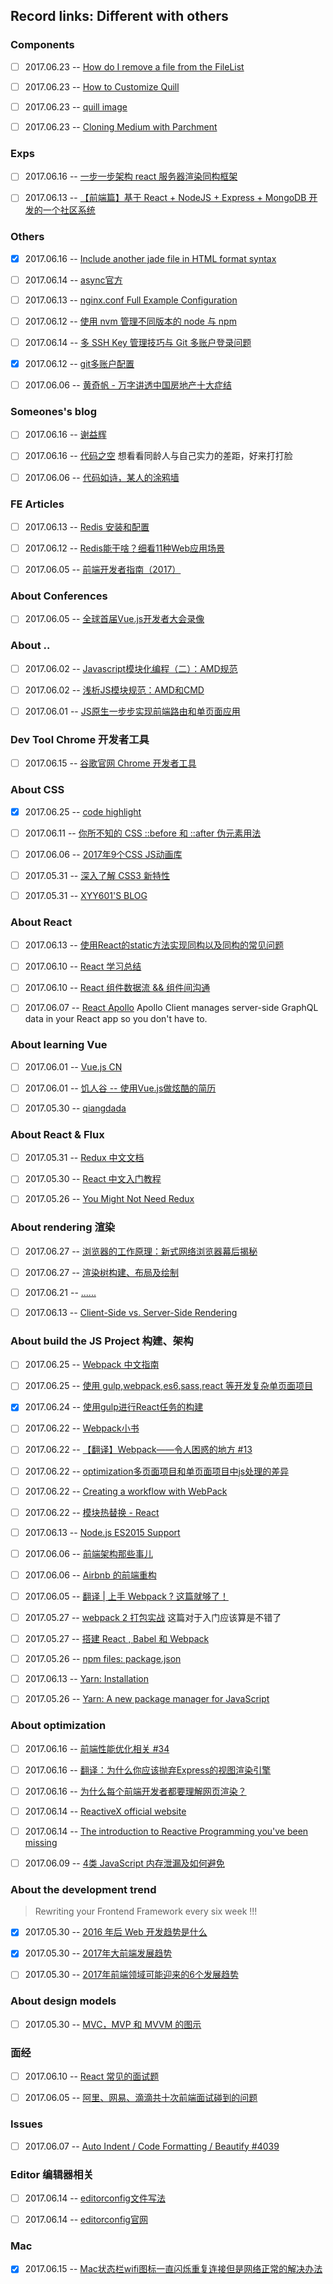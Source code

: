 ## Record links: Different with others




### Components
- [ ] 2017.06.23 -- [How do I remove a file from the FileList]()
- [ ] 2017.06.23 -- [How to Customize Quill](https://quilljs.com/guides/how-to-customize-quill/)
- [ ] 2017.06.23 -- [quill image](https://github.com/quilljs/quill/blob/develop/formats/image.js)
- [ ] 2017.06.23 -- [Cloning Medium with Parchment](http://quilljs.com/guides/cloning-medium-with-parchment/#dividers)


### Exps
- [ ] 2017.06.16 -- [一步一步架构 react 服务器渲染同构框架](https://juejin.im/entry/59082b67da2f60005d1418c5)
- [ ] 2017.06.13 -- [【前端篇】基于 React + NodeJS + Express + MongoDB 开发的一个社区系统](http://react-china.org/t/react-nodejs-express-mongodb/10928)


### Others
- [x] 2017.06.16 -- [Include another jade file in HTML format syntax](https://stackoverflow.com/questions/32221394/include-another-jade-file-in-html-format-syntax)
- [ ] 2017.06.14 -- [async官方](https://caolan.github.io/async/docs.html#map)
- [ ] 2017.06.13 -- [nginx.conf Full Example Configuration](https://www.nginx.com/resources/wiki/start/topics/examples/full/)
- [ ] 2017.06.12 -- [使用 nvm 管理不同版本的 node 与 npm](http://bubkoo.com/2017/01/08/quick-tip-multiple-versions-node-nvm/)
- [ ] 2017.06.14 -- [多 SSH Key 管理技巧与 Git 多账户登录问题](http://www.barretlee.com/blog/2016/03/09/config-in-ssh-after-troubling-git-connection/)
- [x] 2017.06.12 -- [git多账户配置](https://www.zybuluo.com/muyanfeixiang/note/45143)
- [ ] 2017.06.06 -- [黄奇帆 - 万字讲透中国房地产十大症结](https://zhuanlan.zhihu.com/p/27187465)


### Someones's blog
- [ ] 2017.06.16 -- [谢益辉](https://yihui.name)
- [ ] 2017.06.16 -- [代码之空](https://codesky.me) 想看看同龄人与自己实力的差距，好来打打脸
- [ ] 2017.06.06 -- [代码如诗，某人的涂鸦墙](https://lingmissing.github.io/)


### FE Articles
- [ ] 2017.06.13 -- [Redis 安装和配置](https://github.com/judasn/Linux-Tutorial/blob/master/Redis-Install-And-Settings.md)
- [ ] 2017.06.12 -- [Redis能干啥？细看11种Web应用场景](http://os.51cto.com/art/201107/278292.htm)
- [ ] 2017.06.05 -- [前端开发者指南（2017）](https://juejin.im/post/592faca42f301e006bc791e0)


### About Conferences
- [ ] 2017.06.05 -- [全球首届Vue.js开发者大会录像](https://vue.w3ctech.com/#schedule)


### About ..
- [ ] 2017.06.02 -- [Javascript模块化编程（二）：AMD规范](http://www.ruanyifeng.com/blog/2012/10/asynchronous_module_definition.html)
- [ ] 2017.06.02 -- [浅析JS模块规范：AMD和CMD](http://ghmagical.com/article/page/id/N7VY7Hg4TlgW%E5%BC%82%E6%AD%A5%E6%A8%A1%E5%9D%97%E5%AE%9A%E4%B9%89Common%20Module%20Definition)
- [ ] 2017.06.01 -- [JS原生一步步实现前端路由和单页面应用](https://segmentfault.com/a/1190000007422616)


### Dev Tool Chrome 开发者工具
- [ ] 2017.06.15 -- [谷歌官网 Chrome 开发者工具](https://developers.google.com/web/tools/chrome-devtools/)


### About CSS
- [x] 2017.06.25 -- [code highlight](https://www.taniarascia.com/adding-syntax-highlighting-to-code-snippets/)
- [ ] 2017.06.11 -- [你所不知的 CSS ::before 和 ::after 伪元素用法](http://blog.dimpurr.com/css-before-after/)
- [ ] 2017.06.06 -- [2017年9个CSS JS动画库](https://www.sitepoint.com/our-top-9-animation-libraries/)
- [ ] 2017.05.31 -- [深入了解 CSS3 新特性](https://www.ibm.com/developerworks/cn/web/1202_zhouxiang_css3/index.html)
- [ ] 2017.05.31 -- [XYY601'S BLOG](http://xyy601-blog.logdown.com/)


### About React
- [ ] 2017.06.13 -- [使用React的static方法实现同构以及同构的常见问题](http://blog.csdn.net/liangklfang/article/details/72853108)
- [ ] 2017.06.10 -- [React 学习总结](http://www.jianshu.com/p/1ca3fe9784cc)
- [ ] 2017.06.10 -- [React 组件数据流 && 组件间沟通](https://segmentfault.com/a/1190000006831820)
- [ ] 2017.06.07 -- [React Apollo](http://dev.apollodata.com/react/) Apollo Client manages server-side GraphQL data in your React app so you don't have to.


### About learning Vue
- [ ] 2017.06.01 -- [Vue.js CN](https://cn.vuejs.org/v2/guide/comparison.html)
- [ ] 2017.06.01 -- [饥人谷 -- 使用Vue.js做炫酷的简历](https://jirengu.com/app/watch/1559/1?vsum=1)
- [ ] 2017.05.30 -- [qiangdada](https://my.oschina.net/qiangdada/home)


### About React & Flux
- [ ] 2017.05.31 -- [Redux 中文文档](http://cn.redux.js.org/)
- [ ] 2017.05.30 -- [React 中文入门教程](https://hulufei.gitbooks.io/react-tutorial/content/redux-basic.html)
- [ ] 2017.05.26 -- [You Might Not Need Redux](https://medium.com/@dan_abramov/you-might-not-need-redux-be46360cf367)


### About rendering 渲染
- [ ] 2017.06.27 -- [浏览器的工作原理：新式网络浏览器幕后揭秘](https://www.html5rocks.com/zh/tutorials/internals/howbrowserswork/)
- [ ] 2017.06.27 -- [渲染树构建、布局及绘制](https://developers.google.com/web/fundamentals/performance/critical-rendering-path/render-tree-construction?hl=zh-cn)
- [ ] 2017.06.21 -- [......](https://www.smashingmagazine.com/2016/03/server-side-rendering-react-node-express/)
- [ ] 2017.06.13 -- [Client-Side vs. Server-Side Rendering](http://openmymind.net/2012/5/30/Client-Side-vs-Server-Side-Rendering/)


### About build the JS Project 构建、架构
- [ ] 2017.06.25 -- [Webpack 中文指南](http://zhaoda.net/webpack-handbook/)
- [ ] 2017.06.25 -- [使用 gulp,webpack,es6,sass,react 等开发复杂单页面项目](https://www.zhuwenlong.com/blog/article/5808bc603344715766a16631)
- [x] 2017.06.24 -- [使用gulp进行React任务的构建](http://syaning.com/2015/11/09/gulp-react-task-build/)
- [ ] 2017.06.22 -- [Webpack小书](https://fakefish.github.io/react-webpack-cookbook/Introduction-to-Webpack.html)
- [ ] 2017.06.22 -- [【翻译】Webpack——令人困惑的地方 #13](https://github.com/chemdemo/chemdemo.github.io/issues/13)
- [ ] 2017.06.22 -- [optimization多页面项目和单页面项目中js处理的差异](https://github.com/webpack/docs/wiki/optimization)
- [ ] 2017.06.22 -- [Creating a workflow with WebPack](http://christianalfoni.github.io/javascript/2014/12/13/did-you-know-webpack-and-react-is-awesome.html)
- [ ] 2017.06.22 -- [模块热替换 - React](https://doc.webpack-china.org/guides/hmr-react/)
- [ ] 2017.06.13 -- [Node.js ES2015 Support](http://node.green/)
- [ ] 2017.06.06 -- [前端架构那些事儿](http://kb.cnblogs.com/page/210101/)
- [ ] 2017.06.06 -- [Airbnb 的前端重构](https://juejin.im/post/592e3af8ac502e006c9c3f1f)
- [ ] 2017.06.05 -- [翻译 | 上手 Webpack ? 这篇就够了！](https://juejin.im/post/58ef0c43570c3500561b9a94)
- [ ] 2017.05.27 -- [webpack 2 打包实战](https://zhuanlan.zhihu.com/p/27046322) 这篇对于入门应该算是不错了
- [ ] 2017.05.27 -- [搭建 React , Babel 和 Webpack](http://fuxiaohei.me/2016/5/5/react-babel-webpack-start.html)
- [ ] 2017.05.26 -- [npm files: package.json](https://docs.npmjs.com/files/package.json)
- [ ] 2017.06.13 -- [Yarn: Installation](https://yarnpkg.com/lang/en/docs/install/)
- [ ] 2017.05.26 -- [Yarn: A new package manager for JavaScript](https://code.facebook.com/posts/1840075619545360)


### About optimization
- [ ] 2017.06.16 -- [前端性能优化相关 #34](https://github.com/wy-ei/notebook/issues/34)
- [ ] 2017.06.16 -- [翻译：为什么你应该抛弃Express的视图渲染引擎](https://cnodejs.org/topic/545b25433e1f39344c5b3b77)
- [ ] 2017.06.16 -- [为什么每个前端开发者都要理解网页渲染？](http://blog.jobbole.com/72692/)
- [ ] 2017.06.14 -- [ReactiveX official website](http://reactivex.io/)
- [ ] 2017.06.14 -- [The introduction to Reactive Programming you've been missing](https://gist.github.com/staltz/868e7e9bc2a7b8c1f754)
- [ ] 2017.06.09 -- [4类 JavaScript 内存泄漏及如何避免](https://jinlong.github.io/2016/05/01/4-Types-of-Memory-Leaks-in-JavaScript-and-How-to-Get-Rid-Of-Them/)


### About the development trend
> Rewriting your Frontend Framework every six week !!!

- [x] 2017.05.30 -- [2016 年后 Web 开发趋势是什么](http://yafeilee.me/blogs/86)
- [x] 2017.05.30 -- [2017年大前端发展趋势](http://www.jianshu.com/p/0b1b930fd6f8)
- [ ] 2017.05.30 -- [2017年前端领域可能迎来的6个发展趋势 ](http://blog.sina.com.cn/s/blog_69b7d63a0102x82x.html)


### About design models
- [ ] 2017.05.30 -- [MVC，MVP 和 MVVM 的图示](http://www.ruanyifeng.com/blog/2015/02/mvcmvp_mvvm.html)


### 面经
- [ ] 2017.06.10 -- [React 常见的面试题](https://yuhongjun.github.io/tech/2017/04/21/React-%E5%B8%B8%E8%A7%81%E7%9A%84%E9%9D%A2%E8%AF%95%E9%A2%98.html)
- [ ] 2017.06.05 -- [阿里、网易、滴滴共十次前端面试碰到的问题](https://juejin.im/post/59316e682f301e0058378558)


### Issues
- [ ] 2017.06.07 -- [Auto Indent / Code Formatting / Beautify #4039](https://github.com/Microsoft/vscode/issues/4039)


### Editor 编辑器相关
- [ ] 2017.06.14 -- [editorconfig文件写法](http://www.alloyteam.com/2014/12/editor-config/)
- [ ] 2017.06.14 -- [editorconfig官网](http://editorconfig.org/)


### Mac
- [x] 2017.06.15 -- [Mac状态栏wifi图标一直闪烁重复连接但是网络正常的解决办法](http://blog.csdn.net/mydo/article/details/52166175)
